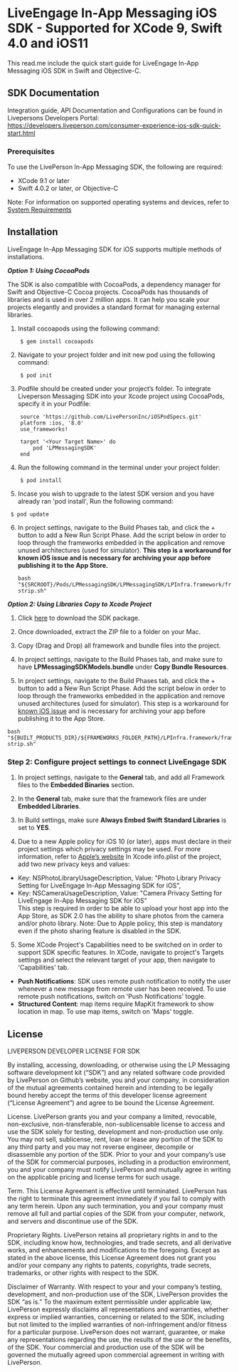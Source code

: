 # LiveEngage In-App Messaging iOS SDK - Supported for XCode 9, Swift 4.0 and iOS11
This read.me include the quick start guide for LiveEngage In-App Messaging iOS SDK in Swift and Objective-C.


## SDK Documentation
Integration guide, API Documentation and Configurations can be found in Livepersons Developers Portal:
https://developers.liveperson.com/consumer-experience-ios-sdk-quick-start.html

### Prerequisites

To use the LivePerson In-App Messaging SDK, the following are required:

* XCode 9.1 or later
* Swift 4.0.2 or later, or Objective-C

Note: For information on supported operating systems and devices, refer to [System Requirements](https://s3-eu-west-1.amazonaws.com/ce-sr/CA/Admin/Sys+req/System+requirements.pdf)

## Installation
LiveEngage In-App Messaging SDK for iOS supports multiple methods of installations.

**_Option 1: Using CocoaPods_**

The SDK is also compatible with CocoaPods, a dependency manager for Swift and Objective-C Cocoa projects. CocoaPods has thousands of libraries and is used in over 2 million apps. It can help you scale your projects elegantly and provides a standard format for managing external libraries.

 1. Install cocoapods using the following command:
```
	$ gem install cocoapods
```
 2. Navigate to your project folder and init new pod using the following command:
```
	$ pod init
```
 3. Podfile should be created under your project’s folder.
 To integrate Liveperson Messaging SDK into your Xcode project using CocoaPods, specify it in your Podfile:
```
	source 'https://github.com/LivePersonInc/iOSPodSpecs.git'
	platform :ios, '8.0'
	use_frameworks!

	target '<Your Target Name>' do
	    pod 'LPMessagingSDK'
	end
```

 4. Run the following command in the terminal under your project folder:
```
	$ pod install
```
 5. Incase you wish to upgrade to the latest SDK version and you have already ran 'pod install', Run the following command:
```
 $ pod update
```

 6. In project settings, navigate to the Build Phases tab, and click the + button to add a New Run Script Phase. Add the script below in order to loop through the frameworks embedded in the application and remove unused architectures (used for simulator). **This step is a workaround for known iOS issue and is necessary for archiving your app before publishing it to the App Store.**

	```
	bash "${SRCROOT}/Pods/LPMessagingSDK/LPMessagingSDK/LPInfra.framework/frameworks-strip.sh"
	```

**_Option 2: Using Libraries Copy to Xcode Project_**

1. Click [here](https://github.com/LP-Messaging/iOS-Messaging-SDK) to download the SDK package.

2. Once downloaded, extract the ZIP file to a folder on your Mac.

3. Copy (Drag and Drop) all framework and bundle files into the project.

4. In project settings, navigate to the Build Phases tab, and make sure to have **LPMessagingSDKModels.bundle** under **Copy Bundle Resources**.

5. In project settings, navigate to the Build Phases tab, and click the + button to add a New Run Script Phase. Add the script below in order to loop through the frameworks embedded in the application and remove unused architectures (used for simulator). This step is a workaround for [known iOS issue](http://www.openradar.me/radar?id=6409498411401216) and is necessary for archiving your app before publishing it to the App Store.

```
bash "${BUILT_PRODUCTS_DIR}/${FRAMEWORKS_FOLDER_PATH}/LPInfra.framework/frameworks-strip.sh"
```

### Step 2: Configure project settings to connect LiveEngage SDK

1. In project settings, navigate to the **General** tab, and add all Framework files to the **Embedded Binaries** section.

2. In the **General** tab, make sure that the framework files are under **Embedded Libraries**.

3. In Build settings, make sure **Always Embed Swift Standard Libraries** is set to **YES**.

4. Due to a new Apple policy for iOS 10 (or later), apps must declare in their project
settings which privacy settings may be used. For more information, refer to [Apple’s website](https://developer.apple.com/library/prerelease/content/documentation/General/Reference/InfoPlistKeyReference/Articles/CocoaKeys.html)
In Xcode info.plist of the project, add two new privacy keys and values:
 * Key: NSPhotoLibraryUsageDescription, Value: "Photo Library Privacy Setting for LiveEngage In-App Messaging SDK for iOS",
 * Key: NSCameraUsageDescription, Value: "Camera Privacy Setting for LiveEngage In-App Messaging SDK for iOS"
<br>This step is required in order to be able to upload your host app into the App Store, as SDK 2.0 has the ability to share photos from the camera and/or photo library.
Note: Due to Apple policy, this step is mandatory even if the photo sharing feature is disabled in the SDK.
5. Some XCode Project's Capabilities need to be switched on in order to support SDK specific features.
In XCode, navigate to project's Targets settings and select the relevant target of your app, then navigate to 'Capabilities' tab.
 * **Push Notifications**: SDK uses remote push notification to notify the user whenever a new message from remote user has been received. To use remote push notifications, switch on 'Push Notifications' toggle.  
 * **Structured Content**: map items require MapKit framework to show location in map. To use map items, switch on 'Maps' toggle.  


## License
LIVEPERSON DEVELOPER LICENSE FOR SDK

By installing, accessing, downloading, or otherwise using the LP Messaging software development kit (“SDK”) and any related software code provided by LivePerson on Github’s website, you and your company, in consideration of the mutual agreements contained herein and intending to be legally bound hereby accept the terms of this developer license agreement (“License Agreement”) and agree to be bound the License Agreement.

License.
LivePerson grants you and your company a limited, revocable, non-exclusive, non-transferable, non-sublicensable license to access and use the SDK solely for testing, development and non-production use only.  You may not sell, sublicense, rent, loan or lease any portion of the SDK to any third party and you may not reverse engineer, decompile or disassemble any portion of the SDK. Prior to your and your company’s use of the SDK for commercial purposes, including in a production environment, you and your company must notify LivePerson and mutually agree in writing on the applicable pricing and license terms for such usage.

Term.
This License Agreement is effective until terminated. LivePerson has the right to terminate this agreement immediately if you fail to comply with any term herein. Upon any such termination, you and your company must remove all full and partial copies of the SDK from your computer, network, and servers and discontinue use of the SDK.

Proprietary Rights.
LivePerson retains all proprietary rights in and to the SDK, including know how, technologies, and trade secrets, and all derivative works, and enhancements and modifications to the foregoing. Except as stated in the above license, this License Agreement does not grant you and/or your company any rights to patents, copyrights, trade secrets, trademarks, or other rights with respect to the SDK.

Disclaimer of Warranty.
With respect to your and your company’s testing, development, and non-production use of the SDK, LivePerson provides the SDK “as is.”  To the maximum extent permissible under applicable law, LivePerson expressly disclaims all representations and warranties, whether express or implied warranties, concerning or related to the SDK, including but not limited to the implied warranties of non-infringement and/or fitness for a particular purpose.  LivePerson does not warrant, guarantee, or make any representations regarding the use, the results of the use or the benefits, of the SDK. Your commercial and production use of the SDK will be governed the mutually agreed upon commercial agreement in writing with LivePerson.
